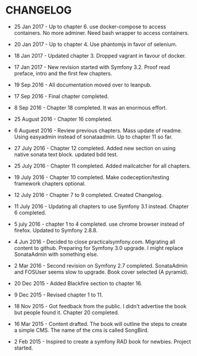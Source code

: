 # CHANGELOG

* 25 Jan 2017 - Up to chapter 6. use docker-compose to access containers. No more adminer. Need bash wrapper to access containers.

* 20 Jan 2017 - Up to chapter 4. Use phantomjs in favor of selenium.

* 18 Jan 2017 - Updated chapter 3. Dropped vagrant in favour of docker.

* 17 Jan 2017 - New revision started with Symfony 3.2. Proof read preface, intro and the first few chapters.

* 19 Sep 2016 - All documentation moved over to leanpub.

* 17 Sep 2016 - Final chapter completed.

* 8 Sep 2016 - Chapter 18 completed. It was an enormous effort.

* 25 August 2016 - Chapter 16 completed.

* 6 Auguest 2016 - Review previous chapters. Mass update of readme. Using easyadmin instead of sonataadmin. Up to chapter 11 so far.

* 27 July 2016 - Chapter 12 completed. Added new section on using native sonata text block. updated bdd test.

* 25 July 2016 - Chapter 11 completed. Added mailcatcher for all chapters.

* 19 July 2016 - Chapter 10 completed. Make codeception/testing framework chapters optional.

* 12 July 2016 - Chapter 7 to 9 completed. Created Changelog.

* 11 July 2016 - Updating all chapters to use Symfony 3.1 instead. Chapter 6 completed. 

* 5 july 2016 - chapter 1 to 4 completed. use chrome browser instead of firefox. Updated to Symfony 2.8.8.

* 4 Jun 2016 - Decided to close practicalsymfony.com. Migrating all content to github. Preparing for Symfony 3.0 upgrade. I might replace SonataAdmin with something else.

* 2 Mar 2016 - Second revision on Symfony 2.7 completed. SonataAdmin and FOSUser seems slow to upgrade. Book cover selected (A pyramid).

* 20 Dec 2015 - Added Blackfire section to chapter 16.

* 9 Dec 2015 - Revised chapter 1 to 11.

* 18 Nov 2015 - Got feedback from the public. I didn't advertise the book but people found it. Chapter 20 completed.

* 16 Mar 2015 - Content drafted. The book will outline the steps to create a simple CMS. The name of the cms is called SongBird.

* 2 Feb 2015 - Inspired to create a symfony RAD book for newbies. Project started.
